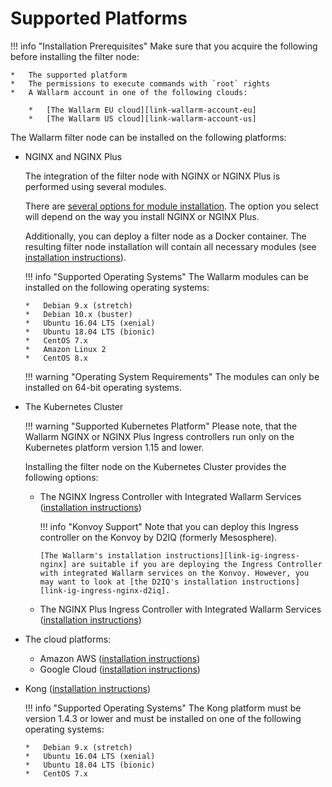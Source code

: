 [link-wallarm-account-eu]:         https://my.wallarm.com
[link-wallarm-account-us]:         https://us1.my.wallarm.com

[link-doc-nginx-overview]:      installation-nginx-overview.md

[link-ig-ingress-nginx]:        installation-kubernetes-en.md
[link-ig-ingress-nginx-d2iq]:   https://docs.d2iq.com/ksphere/konvoy/partner-solutions/wallarm/
[link-ig-ingress-nginxplus]:    installation-guides/ingress-plus/introduction.md
[link-ig-aws]:                  installation-ami-en.md
[link-ig-gcloud]:               installation-gcp-en.md
[link-ig-docker-nginx]:         installation-docker-en.md
[link-ig-kong]:                 installation-kong-en.md

<!-- Uncomment when Envoy docs will be required
[link-ig-docker-envoy]:         installation-guides/envoy/envoy-docker.md 
-->

#   Supported Platforms

!!! info "Installation Prerequisites"
    Make sure that you acquire the following before installing the filter node:

    *   The supported platform 
    *   The permissions to execute commands with `root` rights
    *   A Wallarm account in one of the following clouds:

        *   [The Wallarm EU cloud][link-wallarm-account-eu]
        *   [The Wallarm US cloud][link-wallarm-account-us]

The Wallarm filter node can be installed on the following platforms:
*   NGINX and NGINX Plus
    
    The integration of the filter node with NGINX or NGINX Plus is performed using several modules.
    
    There are [several options for module installation][link-doc-nginx-overview]. The option you select will depend on the way you install NGINX or NGINX Plus.
    
    Additionally, you can deploy a filter node as a Docker container. The resulting filter node installation will contain all necessary modules (see [installation instructions][link-ig-docker-nginx]).
    
    !!! info "Supported Operating Systems"
        The Wallarm modules can be installed on the following operating systems:
        
        *   Debian 9.x (stretch)
        *   Debian 10.x (buster)
        *   Ubuntu 16.04 LTS (xenial)
        *   Ubuntu 18.04 LTS (bionic)
        *   CentOS 7.x
        *   Amazon Linux 2
        *   CentOS 8.x
        
    !!! warning "Operating System Requirements"
        The modules can only be installed on 64-bit operating systems.

<!-- Uncomment when Envoy docs will be required
*   Envoy

    The integration of the filter node with Envoy is performed using several modules.

    You can deploy a filter node as a Docker container. The resulting filter node installation will contain all necessary modules (see [installation instructions][link-ig-docker-envoy]).
-->
    
*   The Kubernetes Cluster

    !!! warning "Supported Kubernetes Platform"
        Please note, that the Wallarm NGINX or NGINX Plus Ingress controllers run only on the Kubernetes platform version 1.15 and lower.
    
    Installing the filter node on the Kubernetes Cluster provides the following options:
    
    *   The NGINX Ingress Controller with Integrated Wallarm Services ([installation instructions][link-ig-ingress-nginx])
    
        !!! info "Konvoy Support"
            Note that you can deploy this Ingress controller on the Konvoy by D2IQ (formerly Mesosphere).
            
            [The Wallarm's installation instructions][link-ig-ingress-nginx] are suitable if you are deploying the Ingress Controller with integrated Wallarm services on the Konvoy. However, you may want to look at [the D2IQ's installation instructions][link-ig-ingress-nginx-d2iq].  
    
    *   The NGINX Plus Ingress Controller with Integrated Wallarm Services ([installation instructions][link-ig-ingress-nginxplus])
*   The cloud platforms:
    *   Amazon AWS ([installation instructions][link-ig-aws])
    *   Google Cloud ([installation instructions][link-ig-gcloud])
*   Kong ([installation instructions][link-ig-kong])

    !!! info "Supported Operating Systems"
        The Kong platform must be version 1.4.3 or lower and must be installed on one of the following operating systems:
        
        *   Debian 9.x (stretch)
        *   Ubuntu 16.04 LTS (xenial)
        *   Ubuntu 18.04 LTS (bionic)
        *   CentOS 7.x
